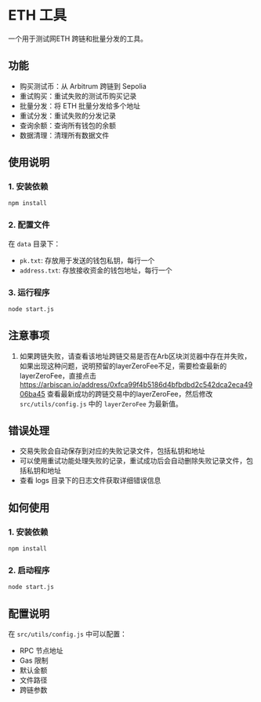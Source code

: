 # ETH 工具

一个用于测试网ETH 跨链和批量分发的工具。

## 功能

- 购买测试币：从 Arbitrum 跨链到 Sepolia
- 重试购买：重试失败的测试币购买记录
- 批量分发：将 ETH 批量分发给多个地址
- 重试分发：重试失败的分发记录
- 查询余额：查询所有钱包的余额
- 数据清理：清理所有数据文件

## 使用说明

### 1. 安装依赖

```bash
npm install
```

### 2. 配置文件

在 `data` 目录下：
- `pk.txt`: 存放用于发送的钱包私钥，每行一个
- `address.txt`: 存放接收资金的钱包地址，每行一个

### 3. 运行程序

```bash
node start.js
```

## 注意事项

1. 如果跨链失败，请查看该地址跨链交易是否在Arb区块浏览器中存在并失败，如果出现这种问题，说明预留的layerZeroFee不足，需要检查最新的layerZeroFee，直接点击 https://arbiscan.io/address/0xfca99f4b5186d4bfbdbd2c542dca2eca4906ba45 查看最新成功的跨链交易中的layerZeroFee，然后修改 `src/utils/config.js` 中的 `layerZeroFee` 为最新值。

## 错误处理

- 交易失败会自动保存到对应的失败记录文件，包括私钥和地址
- 可以使用重试功能处理失败的记录，重试成功后会自动删除失败记录文件，包括私钥和地址
- 查看 logs 目录下的日志文件获取详细错误信息

## 如何使用

### 1. 安装依赖

```bash
npm install
```

### 2. 启动程序

```bash
node start.js
```

## 配置说明

在 `src/utils/config.js` 中可以配置：

- RPC 节点地址
- Gas 限制
- 默认金额
- 文件路径
- 跨链参数